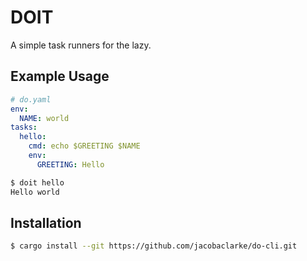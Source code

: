 # DOIT

A simple task runners for the lazy.


## Example Usage

```yaml
# do.yaml
env:
  NAME: world
tasks:
  hello:
    cmd: echo $GREETING $NAME
    env:
      GREETING: Hello
  ```


```bash
$ doit hello
Hello world
```

## Installation

```bash
$ cargo install --git https://github.com/jacobaclarke/do-cli.git
```